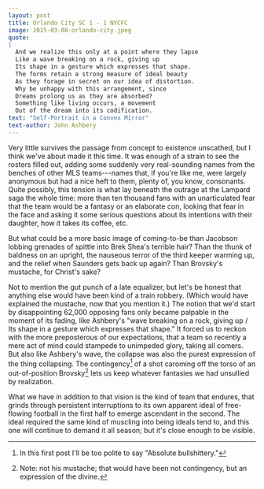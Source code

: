 ```yaml
---
layout: post
title: Orlando City SC 1 - 1 NYCFC
image: 2015-03-08-orlando-city.jpeg
quote: 
|
  And we realize this only at a point where they lapse
  Like a wave breaking on a rock, giving up
  Its shape in a gesture which expresses that shape.
  The forms retain a strong measure of ideal beauty
  As they forage in secret on our idea of distortion.
  Why be unhappy with this arrangement, since
  Dreams prolong us as they are absorbed?
  Something like living occurs, a movement 
  Out of the dream into its codification.
text: "Self-Portrait in a Convex Mirror"
text-author: John Ashbery
---
```


Very little survives the passage from concept to existence unscathed, but I think we've  about made it this time. It was enough of a strain to see the rosters filled out, adding some suddenly very real-sounding names from the benches of other MLS teams---names that, if you're like me, were largely anonymous but had a nice heft to them, plenty of, you know, consonants. Quite possibly, this tension is what lay beneath the outrage at the Lampard saga the whole time: more than ten thousand fans with an unarticulated fear that the team would be a fantasy or an elaborate con, looking that fear in the face and asking it some serious questions about its intentions with their daughter, how it takes its coffee, etc.

But what could be a more basic image of coming-to-be than Jacobson lobbing grenades of spittle into Brek Shea's terrible hair? Than the thunk of baldness on an upright, the nauseous terror of the third keeper warming up, and the relief when Saunders gets back up again? Than Brovsky's mustache, for Christ's sake? 

Not to mention the gut punch of a late equalizer, but let's be honest that anything else would have been kind of a train robbery. (Which would have explained the mustache, now that you mention it.) The notion that we'd start by disappointing 62,000 opposing fans only became palpable in the moment of its fading, like Ashbery's "wave breaking on a rock, giving up / Its shape in a gesture which expresses that shape." It forced us to reckon with the more preposterous of our expectations, that a team so recently a mere act of mind could stampede to unimpeded glory, taking all comers. But also like Ashbery's wave, the collapse was also the purest expression of the thing collapsing. The contingency[^1] of a shot caroming off the torso of an out-of-position Brovsky[^2] lets us keep whatever fantasies we had unsullied by realization. 

What we have in addition to that vision is the kind of team that endures, that grinds through persistent interruptions to its own apparent ideal of free-flowing football in the first half to emerge ascendant in the second. The ideal required the same kind of muscling into being ideals tend to, and this one will continue to demand it all season; but it's close enough to be visible. 

[^1]: In this first post I'll be too polite to say "Absolute bullshittery."

[^2]: Note: not his mustache; that would have been not contingency, but an expression of the divine.